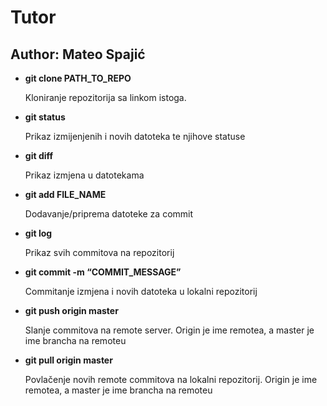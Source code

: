 # **Tutor**

## Author: Mateo Spajić

- **git clone PATH_TO_REPO**
    
    Kloniranje repozitorija sa linkom istoga.
    
- **git status**
    
    Prikaz izmijenjenih i novih datoteka te njihove statuse
    
- **git diff**
    
    Prikaz izmjena u datotekama
    
- **git add FILE_NAME**
    
    Dodavanje/priprema datoteke za commit
    
- **git log**
    
    Prikaz svih commitova na repozitorij
    
- **git commit -m “COMMIT_MESSAGE”**
    
    Commitanje izmjena i novih datoteka u lokalni repozitorij
    
- **git push origin master**
    
    Slanje commitova na remote server. Origin je ime remotea, a master je ime brancha na remoteu

- **git pull origin master**

    Povlačenje novih remote commitova na lokalni repozitorij. Origin je ime remotea, a master je ime brancha na remoteu